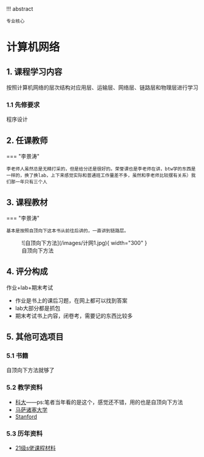 !!! abstract

    专业核心

# 计算机网络

## 1. 课程学习内容

按照计算机网络的层次结构对应用层、运输层、网络层、链路层和物理层进行学习

### 1.1 先修要求

程序设计

## 2. 任课教师

=== "李景涛"

    李老师人虽然总是无精打采的，但是给分还是很好的。荣誉课也是李老师在讲，btw学的东西是一样的，换了换lab，上下来感觉实际和普通班工作量差不多，虽然和李老师比较摆有关系）我们那一年只有三个人

## 3. 课程教材

=== "李景涛"

    基本是按照自顶向下这本书从前往后讲的，一直讲到链路层。
    
<figure markdown> 
    ![自顶向下方法](/images/计网1.jpg){ width="300" }
    <figcaption>自顶向下方法</figcaption>
</figure>

## 4. 评分构成

作业+lab+期末考试

- 作业是书上的课后习题，在网上都可以找到答案
- lab大部分都是抓包
- 期末考试书上内容，闭卷考，需要记的东西比较多

## 5. 其他可选项目

### 5.1 书籍

自顶向下方法就够了

### 5.2 教学资料

- [科大](https://csdiy.wiki/%E8%AE%A1%E7%AE%97%E6%9C%BA%E7%BD%91%E7%BB%9C/topdown_ustc/)——ps:笔者当年看的是这个，感觉还不错，用的也是自顶向下方法
- [马萨诸塞大学](https://csdiy.wiki/%E8%AE%A1%E7%AE%97%E6%9C%BA%E7%BD%91%E7%BB%9C/topdown/)
- [Stanford](https://csdiy.wiki/%E8%AE%A1%E7%AE%97%E6%9C%BA%E7%BD%91%E7%BB%9C/CS144/)

### 5.3 历年资料

- [21级s佬课程材料](https://github.com/Fudan-CS-Guide/ComputerNetwork)